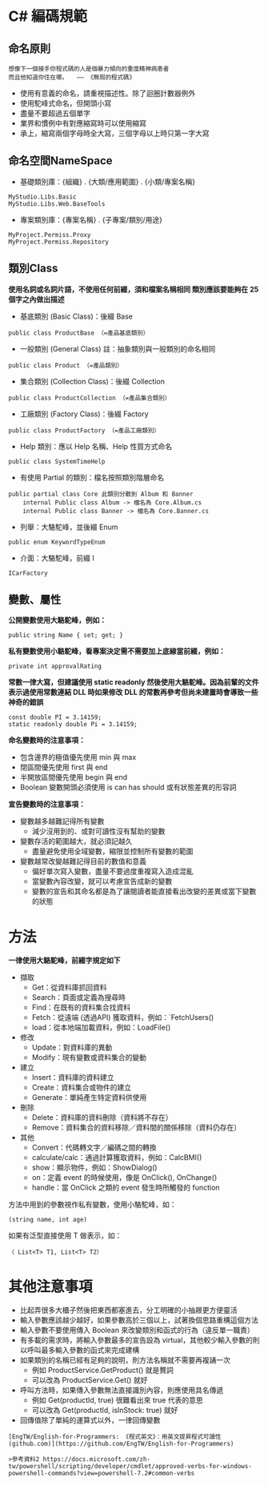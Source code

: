 # C# 編碼規範

## 命名原則
```
想像下一個接手你程式碼的人是個暴力傾向的重度精神病患者
而且他知道你住在哪。　　—— 《無瑕的程式碼》
```
- 使用有意義的命名，請重視描述性。除了迴圈計數器例外
- 使用駝峰式命名，但開頭小寫
- 盡量不要超過五個單字
- 業界和慣例中有對應縮寫時可以使用縮寫
- 承上，縮寫兩個字母時全大寫，三個字母以上時只第一字大寫

## 命名空間NameSpace

- 基礎類別庫：{組織} . {大類/應用範圍} . {小類/專案名稱}
```
MyStudio.Libs.Basic
MyStudio.Libs.Web.BaseTools
```
- 專案類別庫：{專案名稱} . {子專案/類別/用途}
```
MyProject.Permiss.Proxy
MyProject.Permiss.Repository
```

## 類別Class
**使用名詞或名詞片語，不使用任何前綴，須和檔案名稱相同 類別應該要能夠在 25 個字之內做出描述**

- 基底類別 (Basic Class)：後綴 Base
```
public class ProductBase （=產品基底類別）
```
- 一般類別 (General Class) 註：抽象類別與一般類別的命名相同
```
public class Product （=產品類別）
```
- 集合類別 (Collection Class)：後綴 Collection
```
public class ProductCollection （=產品集合類別）
```
- 工廠類別 (Factory Class)：後綴 Factory
```
public class ProductFactory （=產品工廠類別）
```
- Help 類別：應以 Help 名稱、Help 性質方式命名
```
public class SystemTimeHelp
```
- 有使用 Partial 的類別：檔名按照類別階層命名
```
public partial class Core 此類別分散到 Album 和 Banner
    internal Public class Album -> 檔名為 Core.Album.cs
    internal Public class Banner -> 檔名為 Core.Banner.cs
```    
- 列舉：大駱駝峰，並後綴 Enum
```
public enum KeywordTypeEnum
```
- 介面：大駱駝峰，前綴 I
```
ICarFactory
```

## 變數、屬性
**公開變數使用大駱駝峰，例如：**
```
public string Name { set; get; }
```
**私有變數使用小駱駝峰，看專案決定需不需要加上底線當前綴，例如：**
```
private int approvalRating
```
**常數一律大寫，但建議使用 static readonly 然後使用大駱駝峰。因為前輩的文件表示過使用常數連結 DLL 時如果修改 DLL 的常數再參考但尚未建置時會導致一些神奇的錯誤**
```
const double PI = 3.14159;
static readonly double Pi = 3.14159;
```

**命名變數時的注意事項：**
* 包含邊界的極值優先使用 min 與 max
* 閉區間優先使用 first 與 end
* 半開放區間優先使用 begin 與 end
* Boolean 變數開頭必須使用 is can has should 或有狀態差異的形容詞

**宣告變數時的注意事項：**
* 變數越多越難記得所有變數
    * 減少沒用到的、或對可讀性沒有幫助的變數
* 變數存活的範圍越大，就必須記越久
    * 盡量避免使用全域變數，縮限並控制所有變數的範圍
* 變數越常改變越難記得目前的數值和意義
    * 偏好單次寫入變數，盡量不要過度重複寫入造成混亂
    * 當變數內容改變，就可以考慮宣告成新的變數
    * 變數的宣告和其命名都是為了讓閱讀者能直接看出改變的差異或當下變數的狀態

# 方法
**一律使用大駱駝峰，前綴字規定如下**
* 擷取
    * Get：從資料庫抓回資料
    * Search：頁面或定義為搜尋時
    * Find：在既有的資料集合找資料
    * Fetch：從遠端 (透過API) 獲取資料，例如：`FetchUsers()
    * load：從本地端加載資料，例如：LoadFile()
* 修改
    * Update：對資料庫的異動
    * Modify：現有變數或資料集合的變動
* 建立
    * Insert：資料庫的資料建立
    * Create：資料集合或物件的建立
    * Generate：單純產生特定資料供使用
* 刪除
    * Delete：資料庫的資料刪除（資料將不存在）
    * Remove：資料集合的資料移除／資料間的關係移除（資料仍存在）
* 其他
    * Convert：代碼轉文字／編碼之間的轉換
    * calculate/calc：通過計算獲取資料，例如：CalcBMI()
    * show：顯示物件，例如：ShowDialog()
    * on：定義 event 的時候使用，像是 OnClick(), OnChange()
    * handle：當 OnClick 之類的 event 發生時所觸發的 function

方法中用到的參數視作私有變數，使用小駱駝峰，如：
```
(string name, int age)
```
如果有泛型直接使用 T 做表示，如：
```
（ List<T> T1, List<T> T2）
```

# 其他注意事項
* 比起弄很多大櫃子然後把東西都塞進去，分工明確的小抽屜更方便靈活
* 輸入參數應該越少越好，如果參數高於三個以上，試著換個思路重構這個方法
* 輸入參數不要使用傳入 Boolean 來改變類別和函式的行為（違反單一職責）
* 有多載的需求時，將輸入參數最多的宣告設為 virtual，其他較少輸入參數的則以呼叫最多輸入參數的函式來完成建構
* 如果類別的名稱已經有足夠的說明，則方法名稱就不需要再複誦一次
    * 例如 ProductService.GetProduct() 就是贅詞
    * 可以改為 ProductService.Get() 就好
* 呼叫方法時，如果傳入參數無法直接識別內容，則應使用具名傳遞
    * 例如 Get(productId, true) 很難看出來 true 代表的意思
    * 可以改為 Get(productId, isInStock: true) 就好
* 回傳值除了單純的運算式以外，一律回傳變數

```
[EngTW/English-for-Programmers: 《程式英文》：用英文提昇程式可讀性 (github.com)](https://github.com/EngTW/English-for-Programmers)

>參考資料2 https://docs.microsoft.com/zh-tw/powershell/scripting/developer/cmdlet/approved-verbs-for-windows-powershell-commands?view=powershell-7.2#common-verbs


